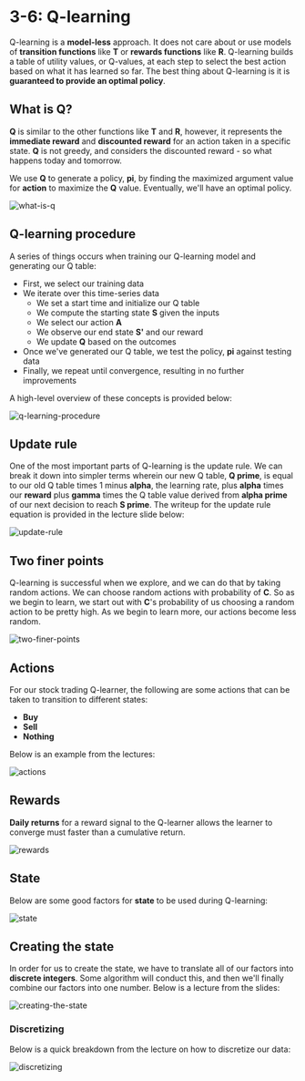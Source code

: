 # 3-6: Q-learning

Q-learning is a **model-less** approach. It does not care about or use models of
**transition functions** like **T** or **rewards functions** like **R**.
Q-learning builds a table of utility values, or Q-values, at each step to select
the best action based on what it has learned so far. The best thing about
Q-learning is it is **guaranteed to provide an optimal policy**.

## What is Q?

**Q** is similar to the other functions like **T** and **R**, however, it
represents the **immediate reward** and **discounted reward** for an action
taken in a specific state. **Q** is not greedy, and considers the discounted
reward - so what happens today and tomorrow.

We use **Q** to generate a policy, **pi**, by finding the maximized argument
value for **action** to maximize the **Q** value. Eventually, we'll have an
optimal policy.

![what-is-q](./assets/what-is-q.png)

## Q-learning procedure

A series of things occurs when training our Q-learning model and generating our
Q table:

* First, we select our training data
* We iterate over this time-series data
  * We set a start time and initialize our Q table
  * We compute the starting state **S** given the inputs
  * We select our action **A**
  * We observe our end state **S'** and our reward
  * We update **Q** based on the outcomes
* Once we've generated our Q table, we test the policy, **pi** against testing
data
* Finally, we repeat until convergence, resulting in no further improvements

A high-level overview of these concepts is provided below:

![q-learning-procedure](./assets/q-learning-procedure.png)

## Update rule

One of the most important parts of Q-learning is the update rule. We can break
it down into simpler terms wherein our new Q table, **Q prime**, is equal to
our old Q table times 1 minus **alpha**, the learning rate, plus **alpha**
times our **reward** plus **gamma** times the Q table value derived from
**alpha prime** of our next decision to reach **S prime**. The writeup for the
update rule equation is provided in the lecture slide below:

![update-rule](./assets/update-rule.png)

## Two finer points

Q-learning is successful when we explore, and we can do that by taking random
actions. We can choose random actions with probability of **C**. So as we begin
to learn, we start out with **C**'s probability of us choosing a random action
to be pretty high. As we begin to learn more, our actions become less random.

![two-finer-points](./assets/two-finer-points.png)

## Actions

For our stock trading Q-learner, the following are some actions that can be
taken to transition to different states:

* **Buy**
* **Sell**
* **Nothing**

Below is an example from the lectures:

![actions](./assets/actions.png)

## Rewards

**Daily returns** for a reward signal to the Q-learner allows the learner to
converge must faster than a cumulative return.

![rewards](./assets/rewards.png)

## State

Below are some good factors for **state** to be used during Q-learning:

![state](./assets/state.png)

## Creating the state

In order for us to create the state, we have to translate all of our factors
into **discrete integers**. Some algorithm will conduct this, and then we'll
finally combine our factors into one number. Below is a lecture from the slides:

![creating-the-state](./assets/creating-the-state.png)

### Discretizing

Below is a quick breakdown from the lecture on how to discretize our data:

![discretizing](./assets/discretizing.png)